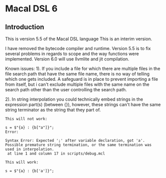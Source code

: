 # Macal DSL 6

## Introduction

This is version 5.5 of the Macal DSL language
This is an interim version.

I have removed the bytecode compiler and runtime.
Version 5.5 is to fix several problems in regards to scope and the way functions were implemented.
Version 6.0 will use llvmlite and jit compilation.

Known issues:
1).  If you include a file for which there are multiple files in the file search path that have the same file name, 
     there is no way of telling which one gets included.
     A safeguard is in place to prevent importing a file from itself, but i can't exclude multiple files with
     the same name on the search path other than the user controlling the search path.

2). In string interpolation you could technically embed strings in the expression part(s) (between {}), however, 
    these strings can't have the same string terminator as the string that they part of.
    
    This will not work:

    s = $"{a} : {b["a"]}";
    Error:

    Syntax Error: Expected ';' after variable declaration, got 'a'.
    Possible premature string termination, or the same termination was used in interpolation.
     at line 1 and column 17 in scripts/debug.mcl

    This will work:

    s = $"{a} : {b['a']}";


